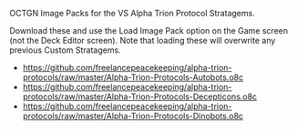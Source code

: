 OCTGN Image Packs for the VS Alpha Trion Protocol Stratagems.

Download these and use the Load Image Pack option on the Game screen (not the Deck Editor screen).
Note that loading these will overwrite any previous Custom Stratagems.

* https://github.com/freelancepeacekeeping/alpha-trion-protocols/raw/master/Alpha-Trion-Protocols-Autobots.o8c
* https://github.com/freelancepeacekeeping/alpha-trion-protocols/raw/master/Alpha-Trion-Protocols-Decepticons.o8c
* https://github.com/freelancepeacekeeping/alpha-trion-protocols/raw/master/Alpha-Trion-Protocols-Dinobots.o8c
